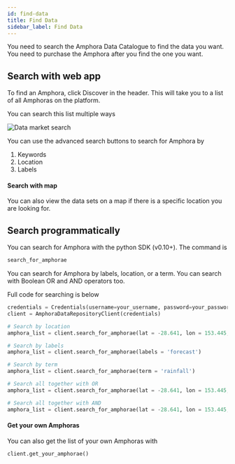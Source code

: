 ```yaml
---
id: find-data
title: Find Data
sidebar_label: Find Data
---
```


You need to search the Amphora Data Catalogue to find the data you want. You need to purchase the Amphora after you find the one you want.

## Search with web app

To find an Amphora, click Discover in the header. This will take you to a list of all Amphoras on the platform. 

You can search this list multiple ways 

![Data market search](../img/DataMarketSearch.jpg)

You can use the advanced search buttons to search for Amphora by 
1) Keywords
2) Location
3) Labels

#### Search with map

You can also view the data sets on a map if there is a specific location you are looking for.

## Search programmatically

You can search for Amphora with the python SDK (v0.10+). The command is
```py
search_for_amphorae
```
You can search for Amphora by labels, location, or a term. You can search with Boolean OR and AND operators too.

Full code for searching is below
```py
credentials = Credentials(username=your_username, password=your_password)
client = AmphoraDataRepositoryClient(credentials)

# Search by location
amphora_list = client.search_for_amphorae(lat = -28.641, lon = 153.445, dist = 50)

# Search by labels
amphora_list = client.search_for_amphorae(labels = 'forecast')

# Search by term
amphora_list = client.search_for_amphorae(term = 'rainfall')

# Search all together with OR
amphora_list = client.search_for_amphorae(lat = -28.641, lon = 153.445, dist = 50, labels = 'forecast', term = 'rainfall', search_term = 'OR')

# Search all together with AND
amphora_list = client.search_for_amphorae(lat = -28.641, lon = 153.445, dist = 50, labels = 'forecast', term = 'rainfall', search_term = 'AND')
```

#### Get your own Amphoras

You can also get the list of your own Amphoras with
```py
client.get_your_amphorae()
```

